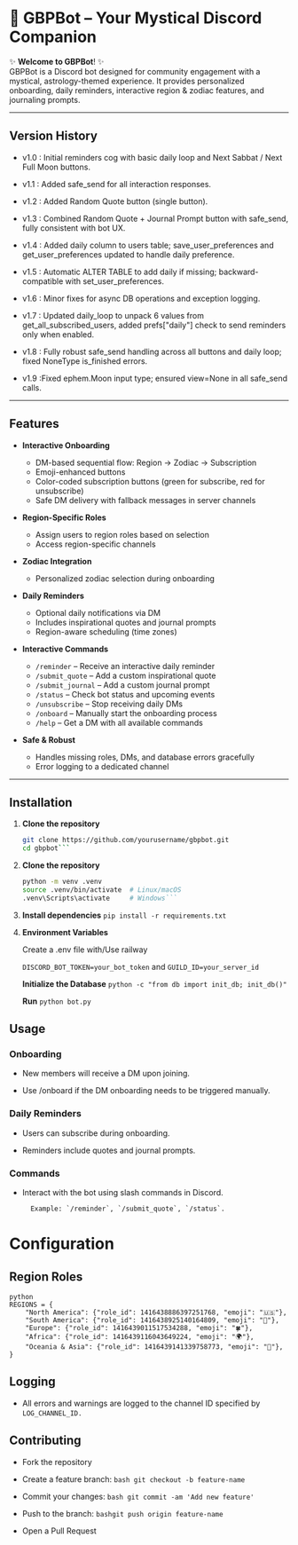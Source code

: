 # 🌙 GBPBot – Your Mystical Discord Companion

✨ **Welcome to GBPBot**! ✨  
GBPBot is a Discord bot designed for community engagement with a mystical, astrology-themed experience. It provides personalized onboarding, daily reminders, interactive region & zodiac features, and journaling prompts.

---
## Version History

- v1.0 : Initial reminders cog with basic daily loop and Next Sabbat / Next Full Moon buttons.

- v1.1 : Added safe_send for all interaction responses.

- v1.2 : Added Random Quote button (single button).

- v1.3 : Combined Random Quote + Journal Prompt button with safe_send, fully consistent with bot UX.

- v1.4 : Added daily column to users table; save_user_preferences and get_user_preferences updated to handle daily preference.

- v1.5 : Automatic ALTER TABLE to add daily if missing; backward-compatible with set_user_preferences.

- v1.6 : Minor fixes for async DB operations and exception logging.

- v1.7 : Updated daily_loop to unpack 6 values from get_all_subscribed_users, added prefs["daily"] check to send reminders only when enabled.

- v1.8 : Fully robust safe_send handling across all buttons and daily loop; fixed NoneType is_finished errors.

- v1.9 :Fixed ephem.Moon input type; ensured view=None in all safe_send calls.
---

## Features

- **Interactive Onboarding**
  - DM-based sequential flow: Region → Zodiac → Subscription
  - Emoji-enhanced buttons
  - Color-coded subscription buttons (green for subscribe, red for unsubscribe)
  - Safe DM delivery with fallback messages in server channels

- **Region-Specific Roles**
  - Assign users to region roles based on selection
  - Access region-specific channels

- **Zodiac Integration**
  - Personalized zodiac selection during onboarding

- **Daily Reminders**
  - Optional daily notifications via DM
  - Includes inspirational quotes and journal prompts
  - Region-aware scheduling (time zones)

- **Interactive Commands**
  - `/reminder` – Receive an interactive daily reminder
  - `/submit_quote` – Add a custom inspirational quote
  - `/submit_journal` – Add a custom journal prompt
  - `/status` – Check bot status and upcoming events
  - `/unsubscribe` – Stop receiving daily DMs
  - `/onboard` – Manually start the onboarding process
  - `/help` – Get a DM with all available commands

- **Safe & Robust**
  - Handles missing roles, DMs, and database errors gracefully
  - Error logging to a dedicated channel

---

## Installation

1. **Clone the repository**
   ```bash
   git clone https://github.com/yourusername/gbpbot.git
   cd gbpbot```

2. **Clone the repository**
	```bash 
	python -m venv .venv
	source .venv/bin/activate  # Linux/macOS
	.venv\Scripts\activate     # Windows```
	
3. **Install dependencies**
	```pip install -r requirements.txt```
	
4. **Environment Variables**
	
	Create a .env file with/Use railway
	
	```DISCORD_BOT_TOKEN=your_bot_token```
				and
	```GUILD_ID=your_server_id```

	**Initialize the Database**
	``` python -c "from db import init_db; init_db()" ```
	
	**Run**
	``` python bot.py ```

## Usage

### Onboarding

- New members will receive a DM upon joining.

- Use /onboard if the DM onboarding needs to be triggered manually.

### Daily Reminders

- Users can subscribe during onboarding.

- Reminders include quotes and journal prompts.

### Commands

- Interact with the bot using slash commands in Discord.

		Example: `/reminder`, `/submit_quote`, `/status`.

# Configuration

## Region Roles
```
python
REGIONS = {
    "North America": {"role_id": 1416438886397251768, "emoji": "🇺🇸"},
    "South America": {"role_id": 1416438925140164809, "emoji": "🌴"},
    "Europe": {"role_id": 1416439011517534288, "emoji": "🍀"},
    "Africa": {"role_id": 1416439116043649224, "emoji": "🌍"},
    "Oceania & Asia": {"role_id": 1416439141339758773, "emoji": "🌺"},
}
```

## Logging

- All errors and warnings are logged to the channel ID specified by ```LOG_CHANNEL_ID.```

## Contributing

- Fork the repository
- Create a feature branch:
  ```bash git checkout -b feature-name```
  
- Commit your changes:
  ```bash git commit -am 'Add new feature'```

- Push to the branch:
 ```bashgit push origin feature-name```

- Open a Pull Request
